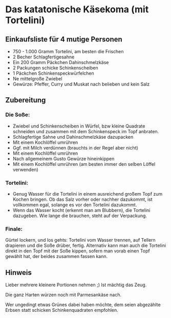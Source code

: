 # Das katatonische Käsekoma (mit Tortelini)

## Einkaufsliste für 4 mutige Personen

- 750 - 1.000 Gramm Tortelini, am besten die Frischen
- 2 Becher Schlagfertigesahne
- Ein 200 Gramm Päckchen Dahinschmelzkäse
- 2 Packungen schicke Schinkenscheiben
- 1 Päckchen Schinkenspeckwürfelchen
- Ne mittelgroße Zwiebel
- Gewürze: Pfeffer, Curry und  Muskat nach belieben und kein Salz

## Zubereitung

### Die Soße:

- Zwiebel und Schinkenscheiben in Würfel, bzw kleine Quadrate schneiden und zusammen mit dem Schinkenspeck im Topf anbraten.
- Schlagfertige Sahne und Dahinschmelzkäse dazupacken
- Mit einem Kochlöffel umrühren
- Ggf. mit Milch verdünnen (brauchts in der Regel aber nicht)
- Mit einem Kochlöffel umrühren
- Nach allgemeinem Gusto Gewürze hineinkippen
- Mit einem Kochlöffel umrühren (am besten immer den selben Löffel verwenden)

### Tortelini:

- Genug Wasser für die Tortelini in einem ausreichend großem Topf zum Kochen bringen. Ob das Salz vorher oder nachher dazukommt, ist vollkommen egal, solange es vor den Tortelini dazukommt.
- Wenn das Wasser kocht (erkennt man am Blubbern), die Tortelini dazugeben. Wie lange die brauchen, steht auf der Verpackung.

### Finale:

Gürtel lockern, und los gehts:
Tortelini vom Wasser trennen, auf Tellern drapieren und die Soße drüber, fertig. Alternativ kann man auch die Tortelini direkt in den Topf mit der Soße kippen, sofern man vorab einen Topf gewählt hat, der beides zusammen fassen kann.

## Hinweis

Lieber mehrere kleinere Portionen nehmen ;) Ist mächtig das Zeug.

Die ganz Harten würzen noch mit Parmesankäse nach.

Wer ungedingt etwas Grünes dabei haben möchte, dem seien abgezählte Erbsen statt schicken Schinkenquadraten empfohlen.
